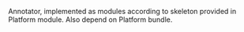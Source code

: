 Annotator, implemented as modules according to skeleton provided in Platform module.
Also depend on Platform bundle.